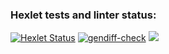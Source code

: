 ### Hexlet tests and linter status:
[![Hexlet Status](https://github.com/siderai/python-project-lvl2/workflows/hexlet-check/badge.svg)](https://github.com/siderai/gendiff/actions/workflows/CI.yml)
[![gendiff-check](https://github.com/siderai/gendiff/actions/workflows/CI.yml/badge.svg)](https://github.com/siderai/gendiff/actions/workflows/CI.yml)
<a href="https://codeclimate.com/github/siderai/gendiff/test_coverage"><img src="https://api.codeclimate.com/v1/badges/7a99cbe3b491ee26aa28/test_coverage" /></a>



